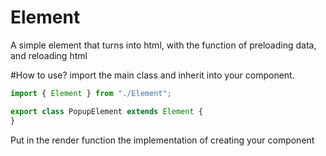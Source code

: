 # Element
 A simple element that turns into html, with the function of preloading data, and reloading html

#How to use?
import the main class and inherit into your component.

```js
import { Element } from "./Element";

export class PopupElement extends Element {
}
```
Put in the render function the implementation of creating your component
